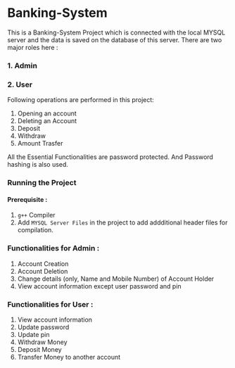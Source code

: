 # Banking-System
This is a Banking-System Project which is connected with the local MYSQL server and the data is saved on the database of this server.  There are two major roles here :
### 1. Admin
### 2. User

Following operations are performed in this project:
1. Opening an account
2. Deleting an Account
3. Deposit
4. Withdraw
5. Amount Trasfer

All the Essential Functionalities are password protected. And Password hashing is also used.



### Running the Project
#### Prerequisite :
1. `g++` Compiler
2. Add `MYSQL Server Files` in the project to add addditional header    files for compilation.

### Functionalities for Admin :
1. Account Creation
2. Account Deletion
3. Change details (only, Name and Mobile Number) of Account Holder
4. View account information except user password and pin

### Functionalities for User :
1. View account information
2. Update password
3. Update pin
4. Withdraw Money
5. Deposit Money
6. Transfer Money to another account